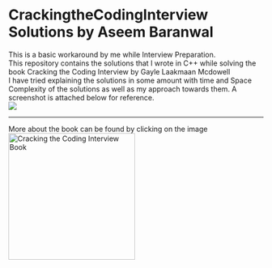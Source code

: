 # CrackingtheCodingInterview Solutions by Aseem Baranwal
This is a basic workaround by me while Interview Preparation. <br>
This repository contains the solutions that I wrote in C++ while solving the book Cracking the Coding Interview by Gayle Laakmaan Mcdowell <br>
I have tried explaining the solutions in some amount with time and Space Complexity of the solutions as well as my approach towards them.
A screenshot is attached below for reference. <br>
<img src="Screenshots/Explanations.png">
<br>
<hr>
More about the book can be found by clicking on the image <br>
<a href = "https://www.crackingthecodinginterview.com/"> <img src = "https://images-na.ssl-images-amazon.com/images/I/619M-4xNINL.jpg" alt="Cracking the Coding Interview Book" width="250"><br>
